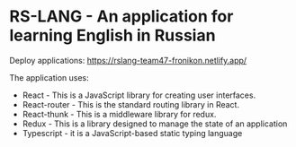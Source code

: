 # RS-LANG - An application for learning English in Russian

Deploy applications: https://rslang-team47-fronikon.netlify.app/

The application uses:
- React - This is a JavaScript library for creating user interfaces.
- React-router - This is the standard routing library in React.
- React-thunk - This is a middleware library for redux.
- Redux - This is a library designed to manage the state of an application
- Typescript - it is a JavaScript-based static typing language